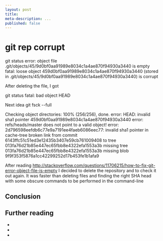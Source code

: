 ```yaml
---
layout: post
title:
meta-description: ...
published: false
---
```

# git rep corrupt

git status
error: object file .git/objects/45/9d0bf0aa91989e8034c1a4ae870f94930a3440 is empty
fatal: loose object 459d0bf0aa91989e8034c1a4ae870f94930a3440 (stored in .git/objects/45/9d0bf0aa91989e8034c1a4ae870f94930a3440) is corrupt

After deleting the file, I got

git status
fatal: bad object HEAD


Next idea git fsck --full

Checking object directories: 100% (256/256), done.
error: HEAD: invalid sha1 pointer 459d0bf0aa91989e8034c1a4ae870f94930a3440
error: refs/heads/master does not point to a valid object!
error: 2d796598eefdb6c77e9a7191ee4faeb6086eec77: invalid sha1 pointer in cache-tree
broken link from  commit 6143ffc51c51ed3e12435b3407e59cb761009408
              to    tree 013fa76d21b85e447ec65fbb8e4322efa1553a3b
missing tree 013fa76d21b85e447ec65fbb8e4322efa1553a3b
missing blob 9f9f353f5876a1cc42299252d17b453fe1b1afa9

After reading http://stackoverflow.com/questions/11706215/how-to-fix-git-error-object-file-is-empty I decided to delete the repository and to check it out again. It was faster than deleting files and finding the right SHA head with some obscure commands to be performed in the command-line



## Conclusion

## Further reading

-
-
-


